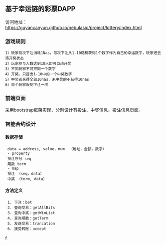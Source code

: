 ## 基于幸运链的彩票DAPP  
访问地址：https://guyancanyun.github.io/nebulasic/project/lottery/index.html  

### 游戏规则  
    1）玩家每次下注消耗1Nas，每次下注从1-10随机获得1个数字作为自己的幸运数字，玩家进去待开奖状态   
    2）玩家参与人数达到10人即可自动开奖  
    3）不同玩家不可押同一个数字  
    4）开奖，只摇出1-10中的一个中奖数字  
    5）中奖者获得全部10nas，未中奖的不获得10nas  
    6）每个玩家限制下注一次  

### 前端页面 
   采用bootstrap框架实现，分别设计有投注、中奖信息、投注信息页面。
   
### 智能合约设计
#### 数据存储  
     data = address, value，num  （地址，金额，数字）      
     - property  
     投注序号 seq  
     期数 term  
     - map    
     投注 （seq，data）  
     中奖 （term, data） 
 
 #### 方法定义 
     1. 下注：bet  
     2. 查询交易：getAllBits  
     3. 查询中奖：getWinList
     4. 查询期数：getTerm
     5. 发送交易：trancation
     6. 接受转账：accept
f
